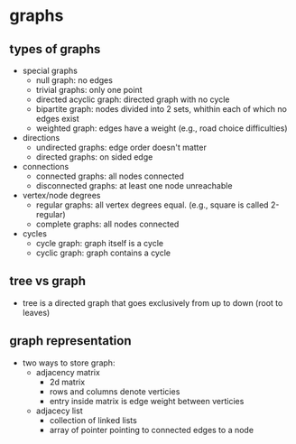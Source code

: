 # graphs

## types of graphs

- special graphs
  - null graph: no edges
  - trivial graphs: only one point
  - directed acyclic graph: directed graph with no cycle
  - bipartite graph: nodes divided into 2 sets, whithin each of which no edges exist
  - weighted graph: edges have a weight (e.g., road choice difficulties)
- directions
  - undirected graphs: edge order doesn't matter
  - directed graphs: on sided edge
- connections
  - connected graphs: all nodes connected
  - disconnected graphs: at least one node unreachable
- vertex/node degrees
  - regular graphs: all vertex degrees equal. (e.g., square is called 2-regular)
  - complete graphs: all nodes connected
- cycles
  - cycle graph: graph itself is a cycle
  - cyclic graph: graph contains a cycle

## tree vs graph

- tree is a directed graph that goes exclusively from up to down (root to leaves)

## graph representation

- two ways to store graph:
  - adjacency matrix
    - 2d matrix
    - rows and columns denote verticies
    - entry inside matrix is edge weight between verticies
  - adjacecy list
    - collection of linked lists
    - array of pointer pointing to connected edges to a node
